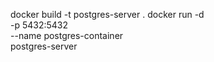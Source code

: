 docker build -t postgres-server .
docker run -d \
-p 5432:5432 \
--name postgres-container \
postgres-server